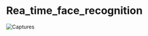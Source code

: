 # Rea_time_face_recognition

![Captures](https://github.com/user-attachments/assets/3b3756cc-5897-43f0-8df0-140d67d59111)
